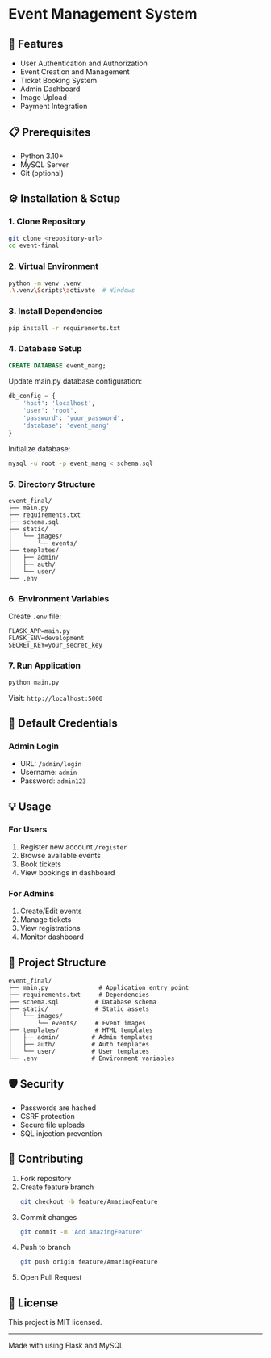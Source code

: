 # Event Management System

## 🚀 Features
- User Authentication and Authorization
- Event Creation and Management
- Ticket Booking System
- Admin Dashboard
- Image Upload
- Payment Integration

## 📋 Prerequisites
- Python 3.10+
- MySQL Server
- Git (optional)

## ⚙️ Installation & Setup

### 1. Clone Repository
```bash
git clone <repository-url>
cd event-final
```

### 2. Virtual Environment
```bash
python -m venv .venv
.\.venv\Scripts\activate  # Windows
```

### 3. Install Dependencies
```bash
pip install -r requirements.txt
```

### 4. Database Setup
```sql
CREATE DATABASE event_mang;
```

Update main.py database configuration:
```python
db_config = {
    'host': 'localhost',
    'user': 'root',
    'password': 'your_password',
    'database': 'event_mang'
}
```

Initialize database:
```bash
mysql -u root -p event_mang < schema.sql
```

### 5. Directory Structure
```
event_final/
├── main.py
├── requirements.txt
├── schema.sql
├── static/
│   └── images/
│       └── events/
├── templates/
│   ├── admin/
│   ├── auth/
│   └── user/
└── .env
```

### 6. Environment Variables
Create `.env` file:
```env
FLASK_APP=main.py
FLASK_ENV=development
SECRET_KEY=your_secret_key
```

### 7. Run Application
```bash
python main.py
```
Visit: `http://localhost:5000`

## 🔑 Default Credentials
### Admin Login
- URL: `/admin/login`
- Username: `admin`
- Password: `admin123`

## 💡 Usage

### For Users
1. Register new account `/register`
2. Browse available events
3. Book tickets
4. View bookings in dashboard

### For Admins
1. Create/Edit events
2. Manage tickets
3. View registrations
4. Monitor dashboard

## 📁 Project Structure
```
event_final/
├── main.py              # Application entry point
├── requirements.txt     # Dependencies
├── schema.sql          # Database schema
├── static/             # Static assets
│   └── images/
│       └── events/     # Event images
├── templates/          # HTML templates
│   ├── admin/         # Admin templates
│   ├── auth/          # Auth templates
│   └── user/          # User templates
└── .env               # Environment variables
```

## 🛡️ Security
- Passwords are hashed
- CSRF protection
- Secure file uploads
- SQL injection prevention

## 🤝 Contributing
1. Fork repository
2. Create feature branch
   ```bash
   git checkout -b feature/AmazingFeature
   ```
3. Commit changes
   ```bash
   git commit -m 'Add AmazingFeature'
   ```
4. Push to branch
   ```bash
   git push origin feature/AmazingFeature
   ```
5. Open Pull Request

## 📝 License
This project is MIT licensed.

---
Made with using Flask and MySQL
